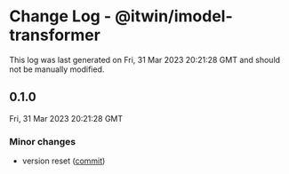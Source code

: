 # Change Log - @itwin/imodel-transformer

This log was last generated on Fri, 31 Mar 2023 20:21:28 GMT and should not be manually modified.

<!-- Start content -->

## 0.1.0

Fri, 31 Mar 2023 20:21:28 GMT

### Minor changes

- version reset ([commit](https://github.com/iTwin/transformer/commit/f88a868c8dfbbf6bae42840d9210eb2c0f00359d))
